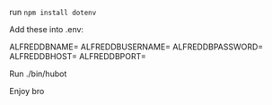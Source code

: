 run `npm install dotenv`

Add these into .env: 

ALFREDDBNAME=<dbname>
ALFREDDBUSERNAME=<username>
ALFREDDBPASSWORD=<password>
ALFREDDBHOST=<host>
ALFREDDBPORT=<port>

Run ./bin/hubot

Enjoy bro